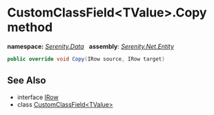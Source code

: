 # CustomClassField&lt;TValue&gt;.Copy method
**namespace:** *[Serenity.Data](../../README.md#serenity.data-namespace)*   **assembly**: *[Serenity.Net.Entity](../../README.md)*

```csharp
public override void Copy(IRow source, IRow target)
```

## See Also

* interface [IRow](../IRow.md)
* class [CustomClassField&lt;TValue&gt;](../CustomClassField-1.md)